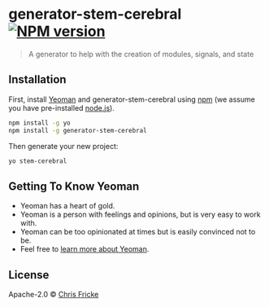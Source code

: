 # generator-stem-cerebral [![NPM version][npm-image]][npm-url] 
> A generator to help with the creation of modules, signals, and state

## Installation

First, install [Yeoman](http://yeoman.io) and generator-stem-cerebral using [npm](https://www.npmjs.com/) (we assume you have pre-installed [node.js](https://nodejs.org/)).

```bash
npm install -g yo
npm install -g generator-stem-cerebral
```

Then generate your new project:

```bash
yo stem-cerebral
```

## Getting To Know Yeoman

 * Yeoman has a heart of gold.
 * Yeoman is a person with feelings and opinions, but is very easy to work with.
 * Yeoman can be too opinionated at times but is easily convinced not to be.
 * Feel free to [learn more about Yeoman](http://yeoman.io/).

## License

Apache-2.0 © [Chris Fricke]()


[npm-image]: https://badge.fury.io/js/generator-stem-cerebral.svg
[npm-url]: https://npmjs.org/package/generator-stem-cerebral
